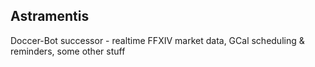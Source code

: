 ## Astramentis

Doccer-Bot successor - realtime FFXIV market data, GCal scheduling & reminders, some other stuff